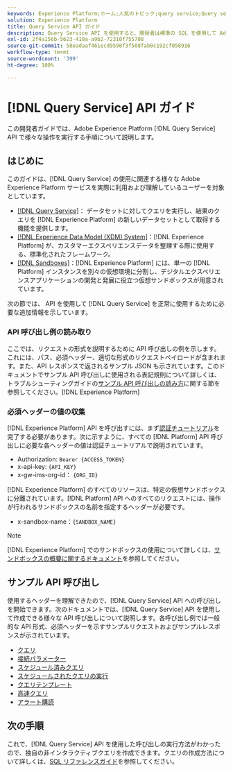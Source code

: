 ```yaml
---
keywords: Experience Platform;ホーム;人気のトピック;query service;Query service;クエリ
solution: Experience Platform
title: Query Service API ガイド
description: Query Service API を使用すると、開発者は標準の SQL を使用して Adobe Experience Platform データに対してクエリを実行できます。このガイドに従って、API を使用した主な操作の実行方法を学習します。
exl-id: 2f4a156b-5623-419a-a9b2-72310f755708
source-git-commit: 58eadaaf461ecd9598f3f508fab0c192cf058916
workflow-type: tm+mt
source-wordcount: '399'
ht-degree: 100%

---
```


# [!DNL Query Service] API ガイド

この開発者ガイドでは、Adobe Experience Platform [!DNL Query Service] API で様々な操作を実行する手順について説明します。

## はじめに

このガイドは、[!DNL Query Service] の使用に関連する様々な Adobe Experience Platform サービスを実際に利用および理解しているユーザーを対象としています。

- [[!DNL Query Service]](../home.md)： データセットに対してクエリを実行し、結果のクエリを [!DNL Experience Platform] の新しいデータセットとして取得する機能を提供します。
- [[!DNL Experience Data Model (XDM) System]](../../xdm/home.md)：[!DNL Experience Platform] が、カスタマーエクスペリエンスデータを整理する際に使用する、標準化されたフレームワーク。
- [[!DNL Sandboxes]](../../sandboxes/home.md)：[!DNL Experience Platform] には、単一の [!DNL Platform] インスタンスを別々の仮想環境に分割し、デジタルエクスペリエンスアプリケーションの開発と発展に役立つ仮想サンドボックスが用意されています。

次の節では、 API を使用して [!DNL Query Service] を正常に使用するために必要な追加情報を示しています。

### API 呼び出し例の読み取り

ここでは、リクエストの形式を説明するために API 呼び出しの例を示します。これには、パス、必須ヘッダー、適切な形式のリクエストペイロードが含まれます。また、API レスポンスで返されるサンプル JSON も示されています。このドキュメントでサンプル API 呼び出しに使用される表記規則について詳しくは、 トラブルシューティングガイドの[サンプル API 呼び出しの読み方](../../landing/troubleshooting.md#how-do-i-format-an-api-request)に関する節を参照してください。[!DNL Experience Platform]

### 必須ヘッダーの値の収集

[!DNL Experience Platform] API を呼び出すには、まず[認証チュートリアル](https://experienceleague.adobe.com/docs/experience-platform/landing/platform-apis/api-authentication.html?lang=ja)を完了する必要があります。次に示すように、すべての [!DNL Platform] API 呼び出しに必要な各ヘッダーの値は認証チュートリアルで説明されています。

- Authorization: `Bearer {ACCESS_TOKEN}`
- x-api-key: `{API_KEY}`
- x-gw-ims-org-id： `{ORG_ID}`

[!DNL Experience Platform] のすべてのリソースは、特定の仮想サンドボックスに分離されています。[!DNL Platform] API へのすべてのリクエストには、操作が行われるサンドボックスの名前を指定するヘッダーが必要です。

- x-sandbox-name：`{SANDBOX_NAME}`

>[!NOTE]
>
>[!DNL Experience Platform] でのサンドボックスの使用について詳しくは、[サンドボックスの概要に関するドキュメント](../../sandboxes/home.md)を参照してください。

## サンプル API 呼び出し

使用するヘッダーを理解できたので、[!DNL Query Service] API への呼び出しを開始できます。次のドキュメントでは、[!DNL Query Service] API を使用して作成できる様々な API 呼び出しについて説明します。各呼び出し例では一般的な API 形式、必須ヘッダーを示すサンプルリクエストおよびサンプルレスポンスが示されています。

- [クエリ](queries.md)
- [接続パラメーター](connection-parameters.md)
- [スケジュール済みクエリ](scheduled-queries.md)
- [スケジュールされたクエリの実行](runs-scheduled-queries.md)
- [クエリテンプレート](query-templates.md)
- [高速クエリ](./accelerated-queries.md)
- [アラート購読](./alert-subscriptions.md)

## 次の手順

これで、[!DNL Query Service] API を使用した呼び出しの実行方法がわかったので、独自の非インタラクティブクエリを作成できます。クエリの作成方法について詳しくは、[SQL リファレンスガイド](../sql/overview.md)を参照してください。
